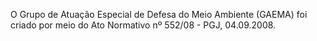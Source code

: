 O Grupo de Atuação Especial de Defesa do Meio Ambiente (GAEMA) foi criado por meio do Ato Normativo nº 552/08 - PGJ, 04.09.2008.







## 

<!--

**Here are some ideas to get you started:**

Hi there 👋

🙋‍♀️ A short introduction - what is your organization all about?
🌈 Contribution guidelines - how can the community get involved?
👩‍💻 Useful resources - where can the community find your docs? Is there anything else the community should know?
🍿 Fun facts - what does your team eat for breakfast?
🧙 Remember, you can do mighty things with the power of [Markdown](https://docs.github.com/github/writing-on-github/getting-started-with-writing-and-formatting-on-github/basic-writing-and-formatting-syntax)
-->
